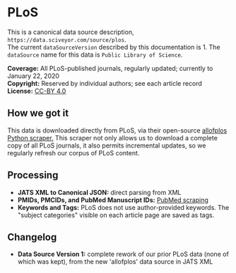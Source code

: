 # PLoS

This is a canonical data source description, `https://data.sciveyor.com/source/plos`.  
The current `dataSourceVersion` described by this documentation is 1. The `dataSource` name for this data is `Public Library of Science`.

**Coverage:** All PLoS-published journals, regularly updated; currently to January 22, 2020  
**Copyright:** Reserved by individual authors; see each article record  
**License:** [CC-BY 4.0](http://creativecommons.org/licenses/by/4.0/)

## How we got it

This data is downloaded directly from PLoS, via their open-source [allofplos Python scraper.](https://github.com/PLOS/allofplos) This scraper not only allows us to download a complete copy of all PLoS journals, it also permits incremental updates, so we regularly refresh our corpus of PLoS content.

## Processing

* **JATS XML to Canonical JSON:** direct parsing from XML
* **PMIDs, PMCIDs, and PubMed Manuscript IDs:** [PubMed scraping](../technical-details/pubmed-scraping.md)
* **Keywords and Tags:** PLoS does not use author-provided keywords. The "subject categories" visible on each article page are saved as tags.

## Changelog

* **Data Source Version 1:** complete rework of our prior PLoS data \(none of which was kept\), from the new 'allofplos' data source in JATS XML

